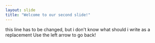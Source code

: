 ```yaml
---
layout: slide
title: "Welcome to our second slide!"
---
```

this line has to be changed, but i don't know what should i write as a replacement
Use the left arrow to go back!
